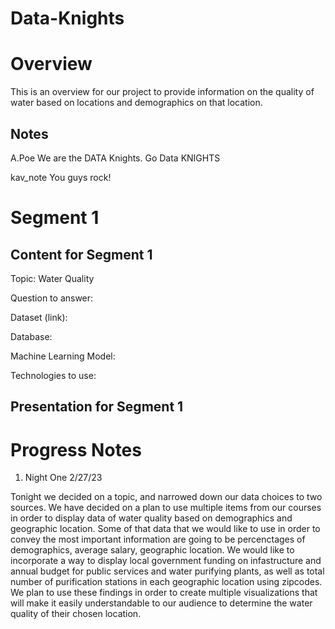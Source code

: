 # Data-Knights

# Overview
This is an overview for our project to provide information on the quality of water based on locations and demographics on that location.



## Notes

A.Poe 
We are the DATA Knights. Go Data KNIGHTS

kav_note
You guys rock!

# Segment 1
## Content for Segment 1
Topic: Water Quality 

Question to answer:

Dataset (link):

Database: 

Machine Learning Model:

Technologies to use:

## Presentation for Segment 1




# Progress Notes

1. Night One 2/27/23

  Tonight we decided on a topic, and narrowed down our data choices to two sources. We have decided on a plan to use multiple items from our courses in order to display data of water quality based on demographics and geographic location. Some of that data that we would like to use in order to convey the most important information are going to be percenctages of demographics, average salary, geographic location. We would like to incorporate a way to display local government funding on infastructure and annual budget for public services and water purifying plants, as well as total number of purification stations in each geographic location using zipcodes. We plan to use these findings in order to create multiple visualizations that will make it easily understandable to our audience to determine the water quality of their chosen location. 
